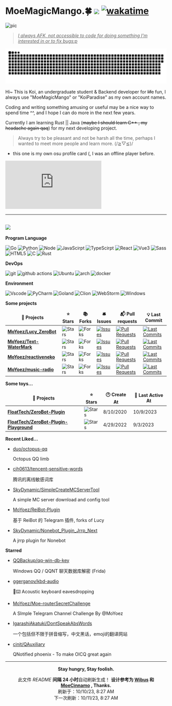 # MoeMagicMango.🍀 ![](https://visitor-badge.laobi.icu/badge?page_id=MoYoez.readme) [![wakatime](https://wakatime.com/badge/user/057b0405-d0cc-4063-99fb-0072ae8088db.svg)](https://wakatime.com/@057b0405-d0cc-4063-99fb-0072ae8088db)

![pic](https://cdn.himoyo.cn/img_service/ec43126fgy1go7lc9ta0bj22bc1awkjr.jpg)

> <u>*I always AFK, not accessible to code for doing something I'm interested in or to fix bugs:p*</u>

![meowmeowmeow](https://raw.githubusercontent.com/MoYoez/MoYoez/master/assets/github-contribution-grid-snake.svg)

Hi~ This is Koi, an undergraduate student & Backend  developer for ~~life~~ fun, I always use "MoeMagicMango" or "KoiParadise" as my own account names.

Coding and writing something amusing or useful may be a nice way to spend time ^^, and I hope I can do more in the next few years.

Currently I am learning Rust || Java (~~maybe I should learn C++ , my headache again qaq~~) for my next developing project.

> Always try to be pleasant and not be harsh all the time, perhaps I wanted to meet more people and learn more. (/≧▽≦)/

- this one is my own osu profile card (, I was an offline player before.

![osu](https://osusig.lolico.moe/sig.php?colour=hex66ccff&uname=KoiParadise&mode=3&pp=1&countryrank&flagstroke&rankedscore)

---

<br />
<img src="https://github-readme-stats.vercel.app/api?username=moyoez&show_icons=true&icon_color=0078e7&title_color=0078e7"></a>

<br />

**Program Language**

<p>
  <img alt="Go" src="https://img.shields.io/badge/go-%2300ADD8.svg?style=for-the-badge&logo=go&logoColor=white">
  <img alt="Python" src="https://img.shields.io/badge/python-3670A0?style=for-the-badge&logo=python&logoColor=ffdd54">
  <img alt="Node" src="https://img.shields.io/badge/node.js-6DA55F?style=for-the-badge&logo=node.js&logoColor=white">
  <img alt="JavaScirpt" src="https://img.shields.io/badge/JavaScript-F7DF1E.svg?style=for-the-badge&logo=JavaScript&logoColor=black">
  <img alt="TypeScirpt" src="https://img.shields.io/badge/typescript-%23007ACC.svg?style=for-the-badge&logo=typescript&logoColor=white">
  <img alt="React" src="https://img.shields.io/badge/React-20232A?style=for-the-badge&logo=react&logoColor=61DAFB">
  <img alt="Vue3" src="https://img.shields.io/badge/Vue.js-35495E?style=for-the-badge&logo=vuedotjs&logoColor=4FC08D">
  <img alt="Sass" src="https://img.shields.io/badge/Sass-CC6699.svg?style=for-the-badge&logo=Sass&logoColor=white">
  <img alt="HTML5" src="https://img.shields.io/badge/HTML5-E34F26.svg?style=for-the-badge&logo=HTML5&logoColor=white">
  <img alt="C" src="https://img.shields.io/badge/c-%2300599C.svg?style=for-the-badge&logo=c&logoColor=white">
  <img alt="Rust" src="https://img.shields.io/badge/Rust-000000.svg?style=for-the-badge&logo=Rust&logoColor=white">
  
</p>


**DevOps**

<p>
  <img alt="git" src="https://img.shields.io/badge/git-%23F05033.svg?style=for-the-badge&logo=git&logoColor=white" />
  <img alt="github actions" src="https://img.shields.io/badge/github%20actions-%232671E5.svg?style=for-the-badge&logo=githubactions&logoColor=white" />
  <img alt="Ubuntu" src="https://img.shields.io/badge/Ubuntu-E95420?style=for-the-badge&logo=ubuntu&logoColor=white" />
  <img alt="arch" src="https://img.shields.io/badge/Arch_Linux-1793D1?style=for-the-badge&logo=arch-linux&logoColor=white">
  <img alt="docker" src="https://img.shields.io/badge/Docker-2496ED.svg?style=for-the-badge&logo=Docker&logoColor=white">
</p>

**Environment**

<p>
<img alt="Vscode" src="https://img.shields.io/badge/Visual%20Studio%20Code-0078d7.svg?style=for-the-badge&logo=visual-studio-code&logoColor=white">
<img alt="PyCharm" src="https://img.shields.io/badge/pycharm-143?style=for-the-badge&logo=pycharm&logoColor=black&color=black&labelColor=green">
<img alt="Goland" src="https://img.shields.io/badge/GoLand-0f0f0f?&style=for-the-badge&logo=goland&logoColor=white">
<img alt="Clion" src="https://img.shields.io/badge/CLion-000000?style=for-the-badge&logo=clion&logoColor=white">
<img alt="WebStorm" src="https://img.shields.io/badge/WebStorm-000000?style=for-the-badge&logo=WebStorm&logoColor=white">
<img alt="Windows" src="https://img.shields.io/badge/Windows-0078D6?style=for-the-badge&logo=windows&logoColor=white">
</p>

**Some projects**

<table><thead align=center><tr border: none;><td><b>🎁 Projects</b></td><td><b>⭐ Stars</b></td><td><b>📚 Forks</b></td><td><b>🛎 Issues</b></td><td><b>📬 Pull requests</b></td><td><b>💡 Last Commit</b></td></tr></thead><tbody><tr><td><a href=https://github.com/MoYoez/Lucy_ZeroBot><b>MoYoez/Lucy_ZeroBot</b></a></td><td><img alt=Stars src="https://img.shields.io/github/stars/MoYoez/Lucy_ZeroBot?style=flat-square&labelColor=343b41"></td><td><img alt=Forks src="https://img.shields.io/github/forks/MoYoez/Lucy_ZeroBot?style=flat-square&labelColor=343b41"></td><td><a href=https://github.com/MoYoez/Lucy_ZeroBot/issues target=_blank><img alt=Issues src="https://img.shields.io/github/issues/MoYoez/Lucy_ZeroBot?style=flat-square&labelColor=343b41"></a></td><td><a href=https://github.com/MoYoez/Lucy_ZeroBot/pulls target=_blank><img alt="Pull Requests"src="https://img.shields.io/github/issues-pr/MoYoez/Lucy_ZeroBot?style=flat-square&labelColor=343b41"></a></td><td><a href=https://github.com/MoYoez/Lucy_ZeroBot/commits target=_blank><img alt="Last Commits"src="https://img.shields.io/github/last-commit/MoYoez/Lucy_ZeroBot?style=flat-square&labelColor=343b41"></a></td></tr><tr><td><a href=https://github.com/MoYoez/Text-WaterMark><b>MoYoez/Text-WaterMark</b></a></td><td><img alt=Stars src="https://img.shields.io/github/stars/MoYoez/Text-WaterMark?style=flat-square&labelColor=343b41"></td><td><img alt=Forks src="https://img.shields.io/github/forks/MoYoez/Text-WaterMark?style=flat-square&labelColor=343b41"></td><td><a href=https://github.com/MoYoez/Text-WaterMark/issues target=_blank><img alt=Issues src="https://img.shields.io/github/issues/MoYoez/Text-WaterMark?style=flat-square&labelColor=343b41"></a></td><td><a href=https://github.com/MoYoez/Text-WaterMark/pulls target=_blank><img alt="Pull Requests"src="https://img.shields.io/github/issues-pr/MoYoez/Text-WaterMark?style=flat-square&labelColor=343b41"></a></td><td><a href=https://github.com/MoYoez/Text-WaterMark/commits target=_blank><img alt="Last Commits"src="https://img.shields.io/github/last-commit/MoYoez/Text-WaterMark?style=flat-square&labelColor=343b41"></a></td></tr><tr><td><a href=https://github.com/MoYoez/reactiveneko><b>MoYoez/reactiveneko</b></a></td><td><img alt=Stars src="https://img.shields.io/github/stars/MoYoez/reactiveneko?style=flat-square&labelColor=343b41"></td><td><img alt=Forks src="https://img.shields.io/github/forks/MoYoez/reactiveneko?style=flat-square&labelColor=343b41"></td><td><a href=https://github.com/MoYoez/reactiveneko/issues target=_blank><img alt=Issues src="https://img.shields.io/github/issues/MoYoez/reactiveneko?style=flat-square&labelColor=343b41"></a></td><td><a href=https://github.com/MoYoez/reactiveneko/pulls target=_blank><img alt="Pull Requests"src="https://img.shields.io/github/issues-pr/MoYoez/reactiveneko?style=flat-square&labelColor=343b41"></a></td><td><a href=https://github.com/MoYoez/reactiveneko/commits target=_blank><img alt="Last Commits"src="https://img.shields.io/github/last-commit/MoYoez/reactiveneko?style=flat-square&labelColor=343b41"></a></td></tr><tr><td><a href=https://github.com/MoYoez/music-radio><b>MoYoez/music-radio</b></a></td><td><img alt=Stars src="https://img.shields.io/github/stars/MoYoez/music-radio?style=flat-square&labelColor=343b41"></td><td><img alt=Forks src="https://img.shields.io/github/forks/MoYoez/music-radio?style=flat-square&labelColor=343b41"></td><td><a href=https://github.com/MoYoez/music-radio/issues target=_blank><img alt=Issues src="https://img.shields.io/github/issues/MoYoez/music-radio?style=flat-square&labelColor=343b41"></a></td><td><a href=https://github.com/MoYoez/music-radio/pulls target=_blank><img alt="Pull Requests"src="https://img.shields.io/github/issues-pr/MoYoez/music-radio?style=flat-square&labelColor=343b41"></a></td><td><a href=https://github.com/MoYoez/music-radio/commits target=_blank><img alt="Last Commits"src="https://img.shields.io/github/last-commit/MoYoez/music-radio?style=flat-square&labelColor=343b41"></a></td></tr></tbody></table>

**Some toys...**

<table><thead align=center><tr border: none;><td><b>🎁 Projects</b></td><td><b>⭐ Stars</b></td><td><b>🕐 Create At</b></td><td><b>📅 Last Active At</b></td></tr></thead><tbody><tr><td><a href=https://github.com/FloatTech/ZeroBot-Plugin target=_blank><b>FloatTech/ZeroBot-Plugin</b></a></td><td><img alt=Stars src="https://img.shields.io/github/stars/FloatTech/ZeroBot-Plugin?style=flat-square&labelColor=343b41"></td><td>8/10/2020</td><td>10/9/2023</td></tr><tr><td><a href=https://github.com/FloatTech/ZeroBot-Plugin-Playground target=_blank><b>FloatTech/ZeroBot-Plugin-Playground</b></a></td><td><img alt=Stars src="https://img.shields.io/github/stars/FloatTech/ZeroBot-Plugin-Playground?style=flat-square&labelColor=343b41"></td><td>4/29/2022</td><td>9/3/2023</td></tr></tbody></table>

<!--
**最近写了...**
recent_posts_inject
-->

**Recent Liked...**

<ul><li><a href=https://github.com/duo/octopus-qq>duo/octopus-qq</a><p>Octopus QQ limb</p></li><li><a href=https://github.com/cjh0613/tencent-sensitive-words>cjh0613/tencent-sensitive-words</a><p>腾讯的离线敏感词库</p></li><li><a href=https://github.com/SkyDynamic/SimpleCreateMCServerTool>SkyDynamic/SimpleCreateMCServerTool</a><p>A simple MC server download and config tool</p></li><li><a href=https://github.com/MoYoez/ReiBot-Plugin>MoYoez/ReiBot-Plugin</a><p>基于 ReiBot 的 Telegram 插件, forks of Lucy</p></li><li><a href=https://github.com/SkyDynamic/Nonebot_Plugin_Jrrp_Next>SkyDynamic/Nonebot_Plugin_Jrrp_Next</a><p>A jrrp plugin for Nonebot</p></li></ul>

**Starred**

<ul><li><a href=https://github.com/QQBackup/qq-win-db-key>QQBackup/qq-win-db-key</a><p>Windows QQ / QQNT 聊天数据库解密 (Frida)</p></li><li><a href=https://github.com/ggerganov/kbd-audio>ggerganov/kbd-audio</a><p>🎤⌨️ Acoustic keyboard eavesdropping</p></li><li><a href=https://github.com/MoYoez/Moe-routerSecretChallenge>MoYoez/Moe-routerSecretChallenge</a><p>A SImple Telegram Channel Challenge By @MoYoez</p></li><li><a href=https://github.com/IgarashiAkatuki/DontSpeakAbsWords>IgarashiAkatuki/DontSpeakAbsWords</a><p>一个包括但不限于拼音缩写，中文黑话，emoji的翻译网站</p></li><li><a href=https://github.com/cinit/QAuxiliary>cinit/QAuxiliary</a><p>QNotified phoenix - To make OICQ great again</p></li></ul>

------------

<p align=center><strong> Stay hungry, Stay foolish. </strong></p>
<p align=center>此文件 <i>README</i> <b>间隔 24 小时</b>自动刷新生成！ <b>设计参考为 <a href=https://github.com/wibus-wee>Wibus</a> 和 <a href=https://github.com/MoeCinnamo>MoeCinnamo</a> , Thanks.</b><br>刷新于：10/10/23, 8:27 AM<br>下一次刷新：10/11/23, 8:27 AM</p>
